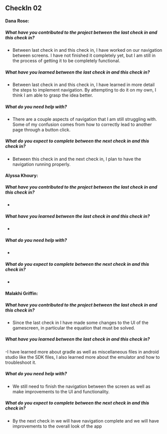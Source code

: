 ## CheckIn 02

#### Dana Rose:
##### What have you contributed to the project between the last check in and this check in? 
- Between last check in and this check in, I have worked on our navigation between screens. I have not finished it completely yet, but I am still in the process of getting it to be completely functional.

##### What have you learned between the last check in and this check in?
- Between last check in and this check in, I have learned in more detail the steps to implement navigation. By attempting to do it on my own, I think I am able to grasp the idea better.

##### What do you need help with?
- There are a couple aspects of navigation that I am still struggling with. Some of my confusion comes from how to correctly lead to another page through a button click.

##### What do you expect to complete between the next check in and this check in?
- Between this check in and the next check in, I plan to have the navigation running properly.


#### Alyssa Khoury:
##### What have you contributed to the project between the last check in and this check in?
- 

##### What have you learned between the last check in and this check in?
- 

##### What do you need help with?
- 

##### What do you expect to complete between the next check in and this check in?
- 

#### Malakhi Griffin:
##### What have you contributed to the project between the last check in and this check in?
- Since the last check in I have made some changes to the UI of the gamescreen, in particular the equation that must be solved.

##### What have you learned between the last check in and this check in?
-I have learned more about gradle as well as miscellaneous files in android studio like the SDK files, I also learned more about the emulator and how to troubleshoot it.
##### What do you need help with?
- We still need to finish the navigation between the screen as well as make improvements to the UI and functionality.

##### What do you expect to complete between the next check in and this check in?
- By the next check in we will have navigation complete and we will have improvements to the overall look of the app 